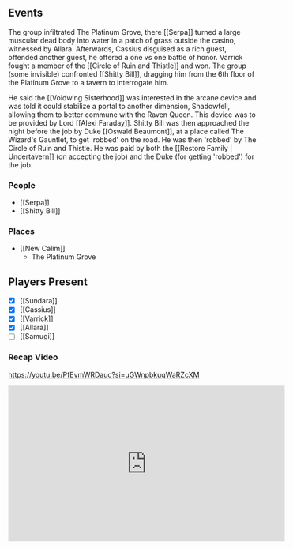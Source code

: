 ## Events
The group infiltrated The Platinum Grove, there [[Serpa]] turned a large muscular dead body into water in a patch of grass outside the casino, witnessed by Allara. Afterwards, Cassius disguised as a rich guest, offended another guest, he offered a one vs one battle of honor. Varrick fought a member of the [[Circle of Ruin and Thistle]] and won. The group (some invisible) confronted [[Shitty Bill]], dragging him from the 6th floor of the Platinum Grove to a tavern to interrogate him.

He said the [[Voidwing Sisterhood]] was interested in the arcane device and was told it could stabilize a portal to another dimension, Shadowfell, allowing them to better commune with the Raven Queen. This device was to be provided by Lord [[Alexi Faraday]]. Shitty Bill was then approached the night before the job by Duke [[Oswald Beaumont]], at a place called The Wizard's Gauntlet, to get 'robbed' on the road. He was then 'robbed' by The Circle of Ruin and Thistle. He was paid by both the [[Restore Family | Undertavern]] (on accepting the job) and the Duke (for getting 'robbed') for the job.

### People
- [[Serpa]] 
- [[Shitty Bill]] 

### Places 
- [[New Calim]] 
	- The Platinum Grove

## Players Present
- [x] [[Sundara]] 
- [x] [[Cassius]] 
- [x] [[Varrick]] 
- [x] [[Allara]] 
- [ ] [[Samugi]] 

### Recap Video

https://youtu.be/PfEvmWRDauc?si=uGWnpbkuqWaRZcXM

<iframe width="560" height="315" src="https://www.youtube.com/embed/PfEvmWRDauc?si=z0v5N0kcZAksGnLz" title="YouTube video player" frameborder="0" allow="accelerometer; autoplay; clipboard-write; encrypted-media; gyroscope; picture-in-picture; web-share" referrerpolicy="strict-origin-when-cross-origin" allowfullscreen></iframe>
